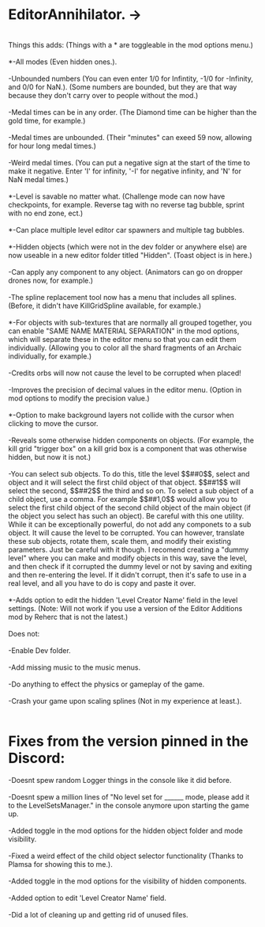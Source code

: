 # EditorAnnihilator. ->
<br/>
Things this adds:  (Things with a * are toggleable in the mod options menu.)<br/>
<br/>
*-All modes (Even hidden ones.).<br/>
<br/>
-Unbounded numbers (You can even enter 1/0 for Infintity, -1/0 for -Infinity, and 0/0 for NaN.). (Some numbers are bounded, but they are that way because they don't carry over to people without the mod.)<br/>
<br/>
-Medal times can be in any order. (The Diamond time can be higher than the gold time, for example.)<br/>
<br/>
-Medal times are unbounded. (Their "minutes" can exeed 59 now, allowing for hour long medal times.)<br/>
<br/>
-Weird medal times. (You can put a negative sign at the start of the time to make it negative. Enter 'I' for infinity, '-I' for negative infinity, and 'N' for NaN medal times.)<br/>
<br/>
*-Level is savable no matter what. (Challenge mode can now have checkpoints, for example. Reverse tag with no reverse tag bubble, sprint with no end zone, ect.)<br/>
<br/>
*-Can place multiple level editor car spawners and multiple tag bubbles.<br/>
<br/>*-Hidden objects (which were not in the dev folder or anywhere else) are now useable in a new editor folder titled "Hidden". (Toast object is in here.)<br/>
<br/>-Can apply any component to any object. (Animators can go on dropper drones now, for example.)<br/>
<br/>-The spline replacement tool now has a menu that includes all splines. (Before, it didn't have KillGridSpline available, for example.)<br/>
<br/>*-For objects with sub-textures that are normally all grouped together, you can enable "SAME NAME MATERIAL SEPARATION" in the mod options, which will separate these in the editor menu so that you can edit them individually. (Allowing you to color all the shard fragments of an Archaic individually, for example.)<br/>
<br/>-Credits orbs will now not cause the level to be corrupted when placed!<br/>
<br/>-Improves the precision of decimal values in the editor menu. (Option in mod options to modify the precision value.)<br/>
<br/>*-Option to make background layers not collide with the cursor when clicking to move the cursor.<br/>
<br/>-Reveals some otherwise hidden components on objects. (For example, the kill grid "trigger box" on a kill grid box is a component that was otherwise hidden, but now it is not.)<br/>
<br/>-You can select sub objects. To do this, title the level $$##0$$, select and object and it will select the first child object of that object. $$##1$$ will select the second, $$##2$$ the third and so on. To select a sub object of a child object, use a comma. For example $$##1,0$$ would allow you to select the first child object of the second child object of the main object (if the object you select has such an object). Be careful with this one utility. While it can be exceptionally powerful, do not add any componets to a sub object. It will cause the level to be corrupted. You can however, translate these sub objects, rotate them, scale them, and modify their existing parameters. Just be careful with it though. I recomend creating a "dummy level" where you can make and modify objects in this way, save the level, and then check if it corrupted the dummy level or not by saving and exiting and then re-entering the level. If it didn't corrupt, then it's safe to use in a real level, and all you have to do is copy and paste it over.<br/>
<br/>*-Adds option to edit the hidden 'Level Creator Name' field in the level settings. (Note: Will not work if you use a version of the Editor Additions mod by Reherc that is not the latest.)<br/>
<br/>
Does not:<br/>
<br/>-Enable Dev folder.<br/>
<br/>-Add missing music to the music menus.<br/>
<br/>-Do anything to effect the physics or gameplay of the game.<br/>
<br/>-Crash your game upon scaling splines (Not in my experience at least.).<br/>
<br/>

# Fixes from the version pinned in the Discord:
-Doesnt spew random Logger things in the console like it did before.<br/>
<br/>-Doesnt spew a million lines of "No level set for ______ mode, please add it to the LevelSetsManager." in the console anymore upon starting the game up.<br/>
<br/>-Added toggle in the mod options for the hidden object folder and mode visibility.<br/>
<br/>-Fixed a weird effect of the child object selector functionality (Thanks to Plamsa for showing this to me.).<br/>
<br/>-Added toggle in the mod options for the visibility of hidden components.<br/>
<br/>-Added option to edit 'Level Creator Name' field.<br/>
<br/>-Did a lot of cleaning up and getting rid of unused files.<br/>
